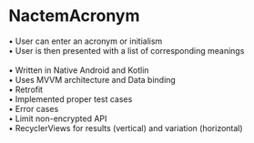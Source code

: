 # NactemAcronym
•	User can enter an acronym or initialism<br />
•	User is then presented with a list of corresponding meanings<br />
<br />
•	Written in Native Android and Kotlin<br />
•	Uses MVVM architecture and Data binding<br />
•	Retrofit<br />
•	Implemented proper test cases <br />
•	Error cases<br />
•	Limit non-encrypted API<br />
•	RecyclerViews for results (vertical) and variation (horizontal)<br />
